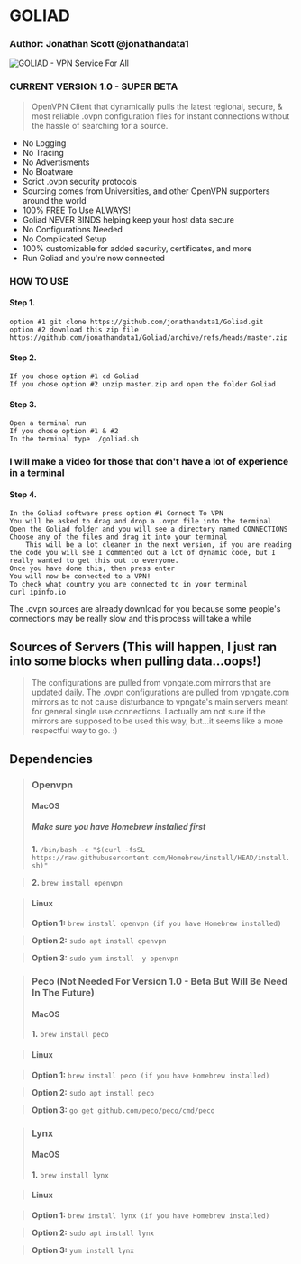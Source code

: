 
# GOLIAD
### Author: Jonathan Scott  @jonathandata1
![GOLIAD - VPN Service For All](https://i.postimg.cc/Mp3SCmXJ/goliad-vpn.jpg)
### CURRENT VERSION 1.0 - SUPER BETA
> OpenVPN Client that dynamically pulls the latest regional, secure, & most reliable .ovpn configuration files for instant connections without the hassle of searching for a source.

- No Logging
- No Tracing
- No Advertisments
- No Bloatware
- Scrict .ovpn security protocols
- Sourcing comes from Universities, and other OpenVPN supporters around the world
- 100% FREE To Use ALWAYS!
- Goliad NEVER BINDS helping keep your host data secure
- No Configurations Needed
- No Complicated Setup
- 100% customizable for added security, certificates, and more
- Run Goliad and you're now connected

### HOW TO USE
#### Step 1.
	option #1 git clone https://github.com/jonathandata1/Goliad.git
	option #2 download this zip file https://github.com/jonathandata1/Goliad/archive/refs/heads/master.zip
#### Step 2.
	If you chose option #1 cd Goliad
	If you chose option #2 unzip master.zip and open the folder Goliad
#### Step 3.
	Open a terminal run
	If you chose option #1 & #2
	In the terminal type ./goliad.sh
### I will make a video for those that don't have a lot of experience in a terminal
#### Step 4. 
	In the Goliad software press option #1 Connect To VPN
	You will be asked to drag and drop a .ovpn file into the terminal
	Open the Goliad folder and you will see a directory named CONNECTIONS
	Choose any of the files and drag it into your terminal
		This will be a lot cleaner in the next version, if you are reading the code you will see I commented out a lot of dynamic code, but I really wanted to get this out to everyone.
	Once you have done this, then press enter
	You will now be connected to a VPN!
	To check what country you are connected to in your terminal
	curl ipinfo.io 
The .ovpn sources are already download for you because some people's connections may be really slow and this process will take a while

## Sources of Servers (This will happen, I just ran into some blocks when pulling data...oops!)
> The configurations are pulled from vpngate.com mirrors that are updated daily. The .ovpn configurations are pulled from vpngate.com mirrors as to not cause disturbance to vpngate's main servers meant for general single use connections. I actually am not sure if the mirrors are supposed to be used this way, but...it seems like a more respectful way to go. :)

## Dependencies

> ### Openvpn
> #### MacOS
> ##### Make sure you have Homebrew installed first
> **1.** `/bin/bash -c "$(curl -fsSL https://raw.githubusercontent.com/Homebrew/install/HEAD/install.sh)"`

> **2.** `brew install openvpn`

> #### Linux 
> **Option 1:** `brew install openvpn (if you have Homebrew installed)`

> **Option 2:** `sudo apt install openvpn`

> **Option 3:** `sudo yum install -y openvpn`

> ### Peco (Not Needed For Version 1.0 - Beta But Will Be Need In The Future)
> #### MacOS
> **1.** `brew install peco`


> #### Linux

> **Option 1:** `brew install peco (if you have Homebrew installed)`

> **Option 2:** `sudo apt install peco`

> **Option 3:** `go get github.com/peco/peco/cmd/peco`

> ### Lynx
> #### MacOS
> **1.** `brew install lynx`


> #### Linux

> **Option 1:** `brew install lynx (if you have Homebrew installed)`

> **Option 2:** `sudo apt install lynx`

> **Option 3:** `yum install lynx`